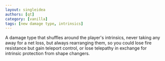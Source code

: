 ```yaml
---
layout: singleidea
authors: [qt]
category: [vanilla]
tags: [new damage type, intrinsics]
---
```

A damage type that shuffles around the player's intrinsics, never taking any
away for a net loss, but always rearranging them, so you could lose fire
resistance but gain teleport control, or lose telepathy in exchange for
intrinsic protection from shape changers.
